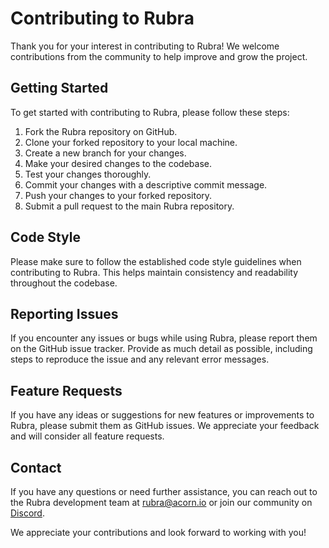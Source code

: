 # Contributing to Rubra

Thank you for your interest in contributing to Rubra! We welcome contributions from the community to help improve and grow the project.

## Getting Started

To get started with contributing to Rubra, please follow these steps:

1. Fork the Rubra repository on GitHub.
2. Clone your forked repository to your local machine.
3. Create a new branch for your changes.
4. Make your desired changes to the codebase.
5. Test your changes thoroughly.
6. Commit your changes with a descriptive commit message.
7. Push your changes to your forked repository.
8. Submit a pull request to the main Rubra repository.

## Code Style

Please make sure to follow the established code style guidelines when contributing to Rubra. This helps maintain consistency and readability throughout the codebase.

## Reporting Issues

If you encounter any issues or bugs while using Rubra, please report them on the GitHub issue tracker. Provide as much detail as possible, including steps to reproduce the issue and any relevant error messages.

## Feature Requests

If you have any ideas or suggestions for new features or improvements to Rubra, please submit them as GitHub issues. We appreciate your feedback and will consider all feature requests.

## Contact

If you have any questions or need further assistance, you can reach out to the Rubra development team at [rubra@acorn.io](mailto:rubra@acorn.io) or join our community on [Discord](https://discord.gg/9sSf4UyAMC).

We appreciate your contributions and look forward to working with you!
